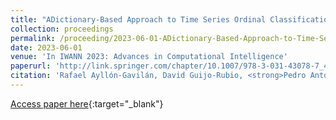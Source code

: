```yaml
---
title: "ADictionary-Based Approach to Time Series Ordinal Classification"
collection: proceedings
permalink: /proceeding/2023-06-01-ADictionary-Based-Approach-to-Time-Series-Ordinal-Classification
date: 2023-06-01
venue: 'In IWANN 2023: Advances in Computational Intelligence'
paperurl: 'http://link.springer.com/chapter/10.1007/978-3-031-43078-7_44'
citation: 'Rafael Ayllón-Gavilán, David Guijo-Rubio, <strong>Pedro Antonio Gutiérrez</strong>, César Hervás-Martínez, &quot;ADictionary-Based Approach to Time Series Ordinal Classification.&quot; In IWANN 2023: Advances in Computational Intelligence, Lecture Notes in Computer Science (LNCS), Vol. 14135, 2023, Ponta Delgada, Portugal, pp.541--552.'
---
```

[Access paper here](http://link.springer.com/chapter/10.1007/978-3-031-43078-7_44){:target="_blank"}
